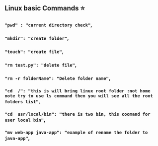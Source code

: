 
## Linux basic Commands ⭐️



### `"pwd" : "current directory check"`,
### `"mkdir": "create folder"`,
### `"touch": "create file"`,
### `"rm test.py": "delete file"`,
### `"rm -r folderName": "Delete folder name"`,
### `"cd  /": "this is will bring linux root folder :not home note try to use ls command then you will see all the root folders list"`,
### `"cd  usr/local/bin": "there is two bin, this coomand for user local bin"`,

### `"mv web-app java-app": "example of rename the folder to java-app"`,
